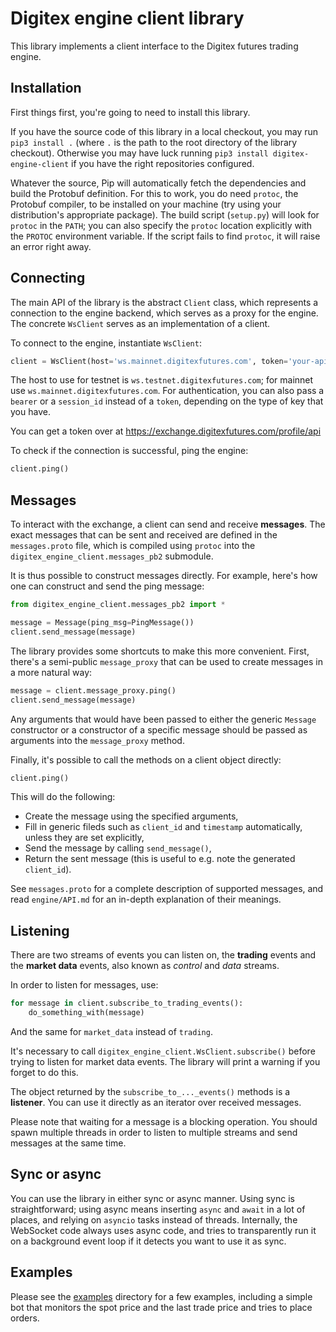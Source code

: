 # Digitex engine client library

This library implements a client interface to the Digitex futures trading engine.

## Installation

First things first, you're going to need to install this library.

If you have the source code of this library in a local checkout, you may run
`pip3 install .` (where `.` is the path to the root directory of the library
checkout). Otherwise you may have luck running `pip3 install
digitex-engine-client` if you have the right repositories configured.

Whatever the source, Pip will automatically fetch the dependencies and build the
Protobuf definition. For this to work, you do need `protoc`, the Protobuf
compiler, to be installed on your machine (try using your distribution's
appropriate package). The build script (`setup.py`) will look for `protoc` in
the `PATH`; you can also specify the `protoc` location explicitly with the
`PROTOC` environment variable. If the script fails to find `protoc`, it will
raise an error right away.

## Connecting

The main API of the library is the abstract `Client` class, which represents a
connection to the engine backend, which serves as a proxy for the engine. The
concrete `WsClient` serves as an implementation of a client.

To connect to the engine, instantiate `WsClient`:

```python
client = WsClient(host='ws.mainnet.digitexfutures.com', token='your-api-key-here')
```

The host to use for testnet is `ws.testnet.digitexfutures.com`; for mainnet use
`ws.mainnet.digitexfutures.com`. For authentication, you can also pass a `bearer`
or a `session_id` instead of a `token`, depending on the type of key that you
have.

You can get a token over at https://exchange.digitexfutures.com/profile/api

To check if the connection is successful, ping the engine:

```python
client.ping()
```

## Messages

To interact with the exchange, a client can send and receive **messages**. The
exact messages that can be sent and received are defined in the `messages.proto`
file, which is compiled using `protoc` into the
`digitex_engine_client.messages_pb2` submodule.

It is thus possible to construct messages directly. For example, here's how one
can construct and send the ping message:

```python
from digitex_engine_client.messages_pb2 import *

message = Message(ping_msg=PingMessage())
client.send_message(message)
```

The library provides some shortcuts to make this more convenient. First, there's
a semi-public `message_proxy` that can be used to create messages in a more
natural way:

```python
message = client.message_proxy.ping()
client.send_message(message)
```

Any arguments that would have been passed to either the generic `Message`
constructor or a constructor of a specific message should be passed as arguments
into the `message_proxy` method.

Finally, it's possible to call the methods on a client object directly:

```python
client.ping()
```

This will do the following:


* Create the message using the specified arguments,
* Fill in generic fileds such as `client_id` and `timestamp` automatically,
unless they are set explicitly,
* Send the message by calling `send_message()`,
* Return the sent message (this is useful to e.g. note the generated
`client_id`).

See `messages.proto` for a complete description of supported messages, and read
`engine/API.md` for an in-depth explanation of their meanings.

## Listening

There are two streams of events you can listen on, the **trading** events and
the **market data** events, also known as *control* and *data* streams.

In order to listen for messages, use:

```python
for message in client.subscribe_to_trading_events():
    do_something_with(message)
```

And the same for `market_data` instead of `trading`.

It's necessary to call `digitex_engine_client.WsClient.subscribe()` before
trying to listen for market data events. The library will print a warning if you
forget to do this.

The object returned by the `subscribe_to_..._events()` methods is a
**listener**. You can use it directly as an iterator over received messages.

Please note that waiting for a message is a blocking operation. You should spawn
multiple threads in order to listen to multiple streams and send messages at the
same time.

## Sync or async

You can use the library in either sync or async manner. Using sync is
straightforward; using async means inserting `async` and `await` in a lot of
places, and relying on `asyncio` tasks instead of threads. Internally, the
WebSocket code always uses async code, and tries to transparently run it on a
background event loop if it detects you want to use it as sync.

## Examples

Please see the [examples](examples/) directory for a few examples, including a
simple bot that monitors the spot price and the last trade price and tries to
place orders.
